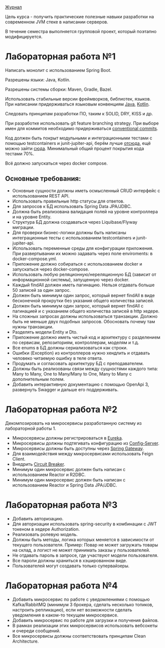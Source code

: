 [Журнал](https://docs.google.com/spreadsheets/d/1aA5Q0ital9v5CK3GNpz0vwRTUC_pWcC1UIgE6tN1H2Q/)

Цель курса - получить практические полезные навыки разработки на современном JVM стеке в написании серверов.

В течение семестра выполняется групповой проект, который поэтапно модифицируется.

# Лабораторная работа №1

Написать монолит с использованием Spring Boot.

Разрешены языки: Java, Kotlin.

Разрешены системы сборки: Maven, Gradle, Bazel.

Использовать стабильные версии фреймворков, библиотек, языков. При написании придерживаться языковым конвенциям [Java](https://www.oracle.com/java/technologies/javase/codeconventions-contents.html), [Kotlin](https://kotlinlang.org/docs/coding-conventions.html). 

Следовать принципам разработки ПО, таким к SOLID, DRY, KISS и др.

При разработке использовать git feature branching strategy. При выборе имен для коммитов необходимо придерживаться [conventional commits](https://www.conventionalcommits.org/en/v1.0.0/).

Код должен быть покрыт модульными и интеграционными тестами с помощью testcontainers и junit-jupiter-api, берём лучше [отсюда](https://se.ifmo.ru/courses/testing), ещё можно зайти [сюда](https://docs.google.com/presentation/d/1tcPapWwmrAb0Ju88OILOAiOShcTVbHrvw9ZFii2bLpI/edit?usp=sharing). Минимальный общий процент покрытия кода тестами 70%.

Всё должно запускаться через docker compose.

## Основные требования:

 - Основные сущности должны иметь осмысленный CRUD интерфейс с использованием REST API.
 - Использовать правильные http статусы для ответов.
 - Для запросов к БД использовать Spring Data JPA/JDBC.
 - Должна быть реализована валидация полей на уровне контроллера и на уровне Entity.
 - Структура БД должна создаваться через Liquibase/Flyway миграции.
 - Для проверки бизнес-логики должны быть написаны интеграционные тесты с использованием testcontainers и junit-jupiter-api.
 - Использовать переменные среды для конфигурации приложения. При развертывании их можно задавать через поле enviroments: в docker-compose.yml.
 - Приложение должно собираться с использованием docker и запускаться через docker-compose.
 - Использовать любую реляционную/нереляционную БД (зависит от информационной системы), запущенную через docker.
 - Каждый findAll должен иметь пагинацию. Нельзя отдавать больше 50 записей за один запрос.
 - Должен быть минимум один запрос, который вернет findAll в виде бесконечной прокрутки без указания общего количества записей.
 - Должен быть минимум один запрос, который вернет findAll с пагинацией и с указанием общего количества записей в http хедере.
 - На сложных запросах должны использоваться транзакции. Должно быть не меньше двух подобных запросов. Обосновать почему там нужны транзакции.
 - Разделять модели Entity и Dto.
 - Приложение должно иметь чистый код и архитектуру с разделением по сервисам, репозиториям, контроллерам, моделям и т.д.
 - Все enums в БД должны сериализоваться как строки.
 - Ошибки (Exception) из контроллеров нужно хендлить и отдавать человеко читаемую ошибку в теле ответа.
 - Продумать и согласовать архитектуру БД с преподавателем.
 - Должны быть реализованы связи между сущностями каждого типа: Many to Many, One to Many/Many to One, Many to Many с дополнительным полем.
 - Добавить интерактивную документацию с помощью OpenApi 3, развернуть Swagger и дальше его поддерживать.

# Лабораторная работа №2

Декомпозировать на микросервисы разработанную систему из лабораторной работы 1.

 - Микросервисы должны регистрироваться в [Eureka](https://spring.io/projects/spring-cloud-netflix).
 - Микросервисы должны подтягивать конфигурацию из [Config-Server](https://spring.io/projects/spring-cloud-config).
 - Микросервисы должны быть доступны через [Spring Gateway](https://spring.io/projects/spring-cloud-gateway).
 - Для взаимодействия между микросервисами использовать Feign Client.
 - Внедрить [Circuit Breaker](https://cloud.spring.io/spring-cloud-netflix/multi/multi__circuit_breaker_hystrix_clients.html).
 - Минимум один микросервис должен быть написан с использованием Reactor и R2DBC.
 - Минимум один микросервис должен быть написан с использованием Reactor и Spring Data JPA/JDBC.

# Лабораторная работа №3

 - Добавить авторизацию.
 - Для авторизации использовать spring-security в комбинации с JWT токеном в хедере Authorization.
 - Реализовать ролевую модель.
 - Должны быть методы, логика которых меняется в зависимости от текущего пользователя. Пример: Повар не может загружать товары на склад, а логист не может принимать заказы у пользователей.
 - Не отдавать пароль в запросе, где участвуют модели пользователя. 
 - Все пароли должны храниться в хэшированном виде.
 - Пользователей могут создавать только супервайзеры.

# Лабораторная работа №4

 - Добавить микросервис по работе с уведомлениями с помощью Kafka/RabbitMQ (минимум 3 брокера, сделать несколько топиков, настроить репликацию), если нет возможности сделать уведомления в каком-то текущем микросервисе.
 - Добавить микросервис по работе для загрузки и получения файлов.
 - В рамках реализации этих микросервисов использовать вебсокеты и очереди сообщений. 
 - Все микросервисы должны соответствовать принципам Clean Architecture.